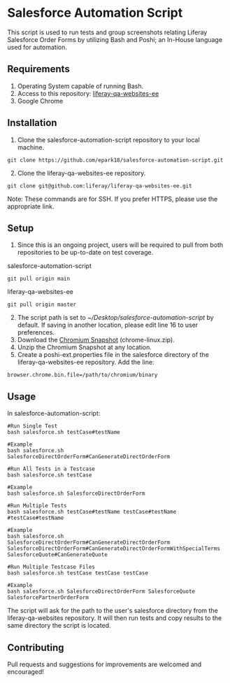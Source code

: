 # Salesforce Automation Script
This script is used to run tests and group screenshots relating Liferay Salesforce Order Forms by utilizing Bash and Poshi; an In-House language used for automation.
## Requirements
1. Operating System capable of running Bash.
2. Access to this repository: [liferay-qa-websites-ee](https://github.com/liferay/liferay-qa-websites-ee)
3. Google Chrome
## Installation
1. Clone the salesforce-automation-script repository to your local machine.
```
git clone https://github.com/epark18/salesforce-automation-script.git
```
2. Clone the liferay-qa-websites-ee repository.
```
git clone git@github.com:liferay/liferay-qa-websites-ee.git
```
Note: These commands are for SSH. If you prefer HTTPS, please use the appropriate link.
## Setup
1. Since this is an ongoing project, users will be required to pull from both repositories to be up-to-date on test coverage.

salesforce-automation-script
```
git pull origin main
```
liferay-qa-websites-ee
```
git pull origin master
```
2. The script path is set to *~/Desktop/salesforce-automation-script* by default. If saving in another location, please edit line 16 to user preferences. 
3. Download the [Chromium Snapshot](https://commondatastorage.googleapis.com/chromium-browser-snapshots/index.html?prefix=Linux_x64/972765/) (chrome-linux.zip).
4. Unzip the Chromium Snapshot at any location.
5. Create a poshi-ext.properties file in the salesforce directory of the liferay-qa-websites-ee repository. Add the line: 
```
browser.chrome.bin.file=/path/to/chromium/binary
```
## Usage
In salesforce-automation-script:
```
#Run Single Test
bash salesforce.sh testCase#testName

#Example
bash salesforce.sh SalesforceDirectOrderForm#CanGenerateDirectOrderForm
```
```
#Run All Tests in a Testcase
bash salesforce.sh testCase

#Example
bash salesforce.sh SalesforceDirectOrderForm
```
```
#Run Multiple Tests
bash salesforce.sh testCase#testName testCase#testName #testCase#testName

#Example
bash salesforce.sh SalesforceDirectOrderForm#CanGenerateDirectOrderForm SalesforceDirectOrderForm#CanGenerateDirectOrderFormWithSpecialTerms SalesforceQuote#CanGenerateQuote
```
```
#Run Multiple Testcase Files
bash salesforce.sh testCase testCase testCase

#Example
bash salesforce.sh SalesforceDirectOrderForm SalesforceQuote SalesforcePartnerOrderForm
```
The script will ask for the path to the user's salesforce directory from the liferay-qa-websites repository. It will then run tests and copy results to the same directory the script is located.
## Contributing
Pull requests and suggestions for improvements are welcomed and encouraged!
